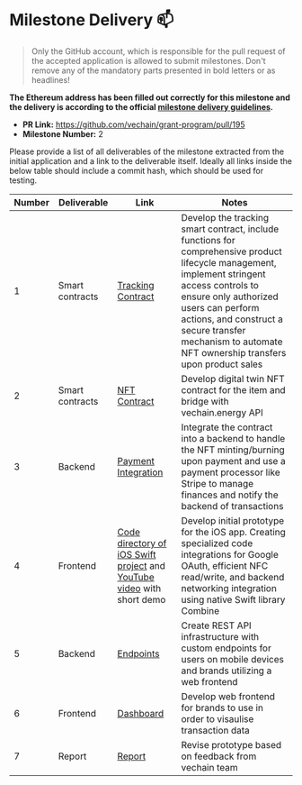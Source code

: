 # Milestone Delivery :mailbox:

> Only the GitHub account, which is responsible for the pull request of the accepted application is allowed to submit milestones. Don't remove any of the mandatory parts presented in bold letters or as headlines!

**The Ethereum address has been filled out correctly for this milestone and the delivery is according to the official [milestone delivery guidelines](../#milestone-delivery-process).**  

* **PR Link:** https://github.com/vechain/grant-program/pull/195
* **Milestone Number:** 2

Please provide a list of all deliverables of the milestone extracted from the initial application and a link to the deliverable itself. Ideally all links inside the below table should include a commit hash, which should be used for testing.

| Number | Deliverable | Link | Notes |
| ------------- | ------------- | ------------- |------------- |
| 1 | Smart contracts | [Tracking Contract](https://github.com/jjjutla/FibreTag/blob/main/backend/contracts/contracts/Tracking.sol)| Develop the tracking smart contract, include functions for comprehensive product lifecycle management, implement stringent access controls to ensure only authorized users can perform actions, and construct a secure transfer mechanism to automate NFT ownership transfers upon product sales |
| 2 | Smart contracts | [NFT Contract](https://github.com/jjjutla/FibreTag/blob/main/backend/contracts/contracts/NFT.sol) | Develop digital twin NFT contract for the item and bridge with vechain.energy API |
| 3 | Backend |[Payment Integration](https://github.com/jjjutla/FibreTag/blob/main/backend/src/payments/List/index.tsx) | Integrate the contract into a backend to handle the NFT minting/burning upon payment and use a payment processor like Stripe to manage finances and notify the backend of transactions |
| 4 | Frontend | [Code directory of iOS Swift project](https://github.com/jjjutla/FibreTag/tree/main/ios) and [YouTube video](https://youtu.be/KkgJxR6IqD8) with short demo| Develop initial prototype for the iOS app. Creating specialized code integrations for Google OAuth, efficient NFC read/write, and backend networking integration using native Swift library Combine |
| 5 | Backend | [Endpoints](https://github.com/jjjutla/FibreTag/blob/main/backend/src/App/appendEnpoints/index.tsx) | Create REST API infrastructure with custom endpoints for users on mobile devices and brands utilizing a web frontend |
| 6 | Frontend | [Dashboard](https://github.com/jjjutla/FibreTag/blob/main/backend/src/App/LoggedIn/Admin.tsx)  | Develop web frontend for brands to use in order to visaulise transaction data |
| 7 | Report | [Report](https://docs.google.com/document/d/1V4ucJSSbfCUH3a5LGkjh1XApgK8KNwRhua8oZjBMEnA/edit?usp=sharing) | Revise prototype based on feedback from vechain team |
